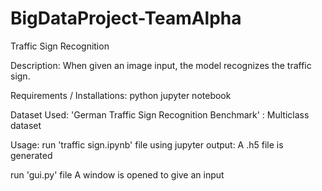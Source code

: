 # BigDataProject-TeamAlpha
Traffic Sign Recognition 

Description:
When given an image input, the model recognizes the traffic sign.

Requirements / Installations:
python
jupyter notebook

Dataset Used:
'German Traffic Sign Recognition Benchmark' : Multiclass dataset

Usage:
run 'traffic sign.ipynb' file using jupyter
output: A .h5 file is generated 

run 'gui.py' file
A window is opened to give an input



